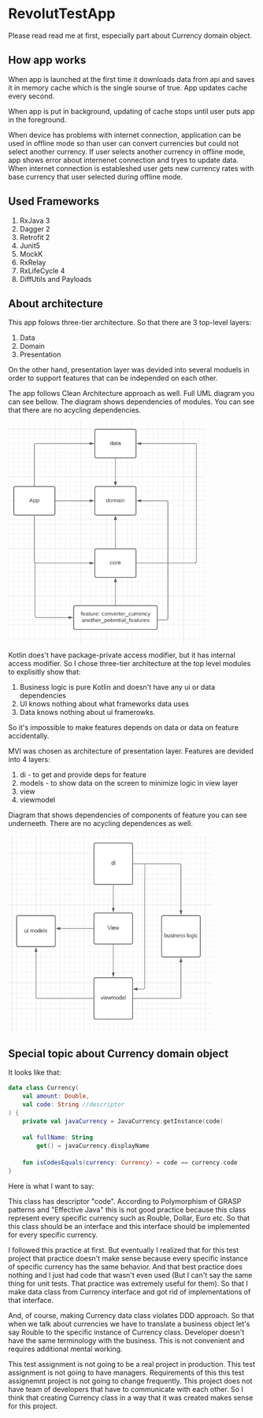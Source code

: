 # RevolutTestApp
Please read read me at first, especially part about Currency domain object. 

## How app works
When app is launched at the first time it downloads data from api and saves it in memory cache which is the single sourse of true. App updates cache every second.

When app is put in background, updating of cache stops until user puts app in the foreground. 

When device has problems with internet connection, application can be used in offline mode so than user can convert currencies but could not select another currency.
If user selects another currency in offline mode, app shows error about internenet connection and tryes to update data. When internet connection is estableshed user gets new currency rates with base currency that user selected during offline mode.

## Used Frameworks
1. RxJava 3
2. Dagger 2
3. Retrofit 2
4. Junit5
5. MockK
5. RxRelay
6. RxLifeCycle 4
7. DiffUtils and Payloads

## About architecture
This app folows three-tier architecture. So that there are 3 top-level layers:
1. Data
2. Domain
3. Presentation

On the other hand, presentation layer was devided into several moduels in order to support features that can be independed on each other.

The app follows Clean Architecture approach as well. Full UML diagram you can see bellow. The diagram shows dependencies of modules. You can see that there are no acycling dependencies.

<img src="https://github.com/Raiden18/RevolutTestApp/blob/master/modules_dependency_diagram.PNG" data-canonical-src="https://github.com/Raiden18/RevolutTestApp/blob/master/modules_dependency_diagram.PNG" width="400" height="450" />

Kotlin does't have package-private access modifier, but it has internal access modifier. So I chose three-tier architecture at the top level modules to explisitly show that:
1. Business logic is pure Kotlin and doesn't have any ui or data dependencies
2. UI knows nothing about what frameworks data uses
3. Data knows nothing about ui framerowks.

So it's impossible to make features depends on data or data on feature accidentally.

MVI was chosen as architecture of presentation layer. Features are devided into 4 layers:

1. di - to get and provide deps for feature 
2. models - to show data on the screen to minimize logic in view layer
3. view 
4. viewmodel

Diagram that shows dependencies of components of feature you can see underneeth. There are no acycling dependences as well.

<img src="https://github.com/Raiden18/RevolutTestApp/blob/master/feature_components_dependencies_diagram.PNG" data-canonical-src="hhttps://github.com/Raiden18/RevolutTestApp/blob/master/feature_components_dependencies_diagram.PNG" width="415" height="400" />

## Special topic about Currency domain object
It looks like that:
```Kotlin
data class Currency(
    val amount: Double,
    val code: String //descriptor
) {
    private val javaCurrency = JavaCurrency.getInstance(code)

    val fullName: String
        get() = javaCurrency.displayName

    fun isCodesEquals(currency: Currency) = code == currency.code
}
```
Here is what I want to say:

This class has descriptor "code". According to Polymorphism of GRASP patterns and "Effective Java" this is not good practice because this class represent every specific currency such as Rouble, Dollar, Euro etc. So that this class should be an interface and this interface should be implemented for every specific currency.

I followed this practice at first. But eventually I realized that for this test project that practice doesn't make sense because every specific instance of specific currency has the same behavior. And that best practice does nothing and I just had code that wasn't even used (But I can't say the same thing for unit tests. That practice was extremely useful for them). So that I make data class from Currency interface and got rid of implementations of that interface. 

And, of course, making Currency data class violates DDD approach. So that when we talk about currencies we have to translate a business object let's say Rouble to the specific instance of Currency class. Developer doesn't have the same terminology with the business. This is not convenient and requires additional mental working.

This test assignment is not going to be a real project in production. This test assignment is not going to have managers. Requirements of this this test assignemnt project is not going to change frequently. This project does not have team of developers that have to communicate with each other.  So I think that creating Currency class in a way that it was created makes sense for this project.  
